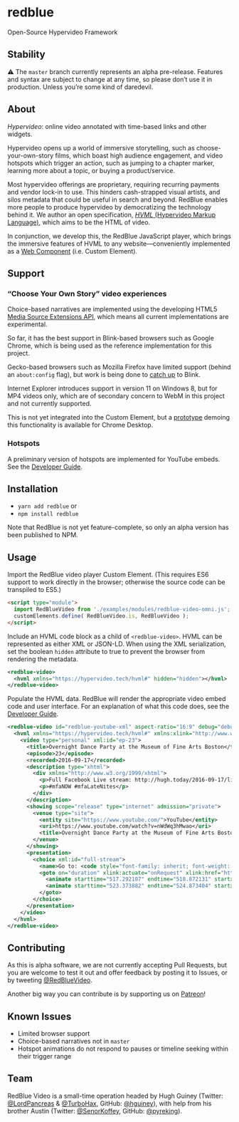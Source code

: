 # redblue
Open-Source Hypervideo Framework

## Stability
⚠️ The `master` branch currently represents an alpha pre-release. Features and syntax are subject to change at any time, so please don’t use it in production. Unless you’re some kind of daredevil.

## About
<dfn>Hypervideo</dfn>: online video annotated with time-based links and other widgets.

Hypervideo opens up a world of immersive storytelling, such as choose-your-own-story films, which boast high audience engagement, and video hotspots which trigger an action, such as jumping to a chapter marker, learning more about a topic, or buying a product/service.

Most hypervideo offerings are proprietary, requiring recurring payments and vendor lock-in to use. This hinders cash-strapped visual artists, and silos metadata that could be useful in search and beyond. RedBlue enables more people to produce hypervideo by democratizing the technology behind it. We author an open specification, [<dfn>HVML</dfn> (Hypervideo Markup Language)](https://hypervideo.tech/), which aims to be the HTML of video.

In conjunction, we develop this, the RedBlue JavaScript player, which brings the immersive features of HVML to any website—conveniently implemented as a [Web Component](https://www.webcomponents.org/introduction) (i.e. Custom Element).

## Support

### “Choose Your Own Story” video experiences
Choice-based narratives are implemented using the developing HTML5 [Media Source Extensions API](http://w3c.github.io/media-source/), which means all current implementations are experimental.

So far, it has the best support in Blink-based browsers such as Google Chrome, which is being used as the reference implementation for this project.

Gecko-based browsers such as Mozilla Firefox have limited support (behind an `about:config` flag), but work is being done to [catch up](https://bugzilla.mozilla.org/show_bug.cgi?id=778617) to Blink.

Internet Explorer introduces support in version 11 on Windows 8, but for MP4 videos only, which are of secondary concern to WebM in this project and not currently supported.

This is not yet integrated into the Custom Element, but a [prototype](https://redbluevideo.github.io/redblue/www/) demoing this functionality is available for Chrome Desktop.

### Hotspots
A preliminary version of hotspots are implemented for YouTube embeds. See the [Developer Guide](https://redblue.video/guide/third-party-embeds.html?utm_source=readme&utm_medium=github&utm_content=hotspots).

## Installation
- `yarn add redblue` or
- `npm install redblue`

Note that RedBlue is not yet feature-complete, so only an alpha version has been published to NPM.

## Usage
Import the RedBlue video player Custom Element. (This requires ES6 support to work directly in the browser; otherwise the source code can be transpiled to ES5.)
```html
<script type="module">
  import RedBlueVideo from './examples/modules/redblue-video-omni.js';
  customElements.define( RedBlueVideo.is, RedBlueVideo );
</script>
```

Include an <abbr>HVML</abbr> code block as a child of `<redblue-video>`. <abbr>HVML</abbr> can be represented as either <abbr>XML</abbr> or <abbr>JSON-LD</abbr>. When using the <abbr>XML</abbr> serialization, set the boolean `hidden` attribute to true to prevent the browser from rendering the metadata.
```xml
<redblue-video>
  <hvml xmlns="https://hypervideo.tech/hvml#" hidden="hidden"></hvml>
</redblue-video>
```

Populate the <abbr>HVML</abbr> data. RedBlue will render the appropriate video embed code and user interface. For an explanation of what this code does, see the [Developer Guide](https://redblue.video/guide/third-party-embeds.html?utm_source=readme&utm_medium=github&utm_content=usage).
```xml
<redblue-video id="redblue-youtube-xml" aspect-ratio="16:9" debug="debug">
  <hvml xmlns="https://hypervideo.tech/hvml#" xmlns:xlink="http://www.w3.org/1999/xlink" xmlns:css="https://www.w3.org/TR/CSS/" xml:lang="en-US" hidden="hidden">
    <video type="personal" xml:id="ep-23">
      <title>Overnight Dance Party at the Museum of Fine Arts Boston</title>
      <episode>23</episode>
      <recorded>2016-09-17</recorded>
      <description type="xhtml">
        <div xmlns="http://www.w3.org/1999/xhtml">
          <p>Full Facebook Live stream: http://hugh.today/2016-09-17/live</p>
          <p>#mfaNOW #mfaLateNites</p>
        </div>
      </description>
      <showing scope="release" type="internet" admission="private">
        <venue type="site">
          <entity site="https://www.youtube.com/">YouTube</entity>
          <uri>https://www.youtube.com/watch?v=nWdWq3hMwao</uri>
          <title>Overnight Dance Party at the Museum of Fine Arts Boston | Hugh’s Vlog | #mfaNOW #mfaLateNites</title>
        </venue>
      </showing>
      <presentation>
        <choice xml:id="full-stream">
          <name>Go to: <code style="font-family: inherit; font-weight: bold;">hugh.today/2016-09-17/live</code> for the full stream</name>
          <goto on="duration" xlink:actuate="onRequest" xlink:href="http://hugh.today/2016-09-17/live" width="70%" height="13%" css:font-size="calc(384 / 150 * 1vw)" css:font-family="'Noto Sans CJK JP', 'Noto Sans CJK', 'Noto Sans', sans-serif" css:white-space="nowrap" css:overflow="hidden">
            <animate starttime="517.292107" endtime="518.872131" startx="14.9%" starty="-15%" endx="15%" endy="10%"></animate>
            <animate starttime="523.373882" endtime="524.873404" startx="14.9%" starty="10%" endx="15%" endy="-15%"></animate>
          </goto>
        </choice>
      </presentation>
    </video>
  </hvml>
</redblue-video>
```

## Contributing
As this is alpha software, we are not currently accepting Pull Requests, but you are welcome to test it out and offer feedback by posting it to Issues, or by tweeting [@RedBlueVideo](https://twitter.com/RedBlueVideo).

Another big way you can contribute is by supporting us on [Patreon](https://www.patreon.com/redbluevideo)!

## Known Issues
- Limited browser support
- Choice-based narratives not in `master`
- Hotspot animations do not respond to pauses or timeline seeking within their trigger range

## Team
RedBlue Video is a small-time operation headed by Hugh Guiney (Twitter: [@LordPancreas](https://twitter.com/LordPancreas) & [@TurboHax](https://twitter.com/TurboHax), GitHub: [@hguiney](https://github.com/hguiney)), with help from his brother Austin (Twitter: [@SenorKoffey](https://twitter.com/SenorKoffey), GitHub: [@pyreking](https://github.com/pyreking)).
